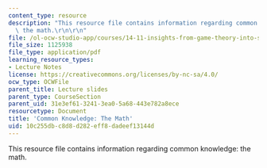 ```yaml
---
content_type: resource
description: "This resource file contains information regarding common knowledge:\
  \ the math.\r\n\r\n"
file: /ol-ocw-studio-app/courses/14-11-insights-from-game-theory-into-social-behavior-fall-2013/10c255dbc8d8d282eff8dadeef13144d_MIT14_11F13_Com_Know_Math.pdf
file_size: 1125938
file_type: application/pdf
learning_resource_types:
- Lecture Notes
license: https://creativecommons.org/licenses/by-nc-sa/4.0/
ocw_type: OCWFile
parent_title: Lecture slides
parent_type: CourseSection
parent_uid: 31e3ef61-3241-3ea0-5a68-443e782a8ece
resourcetype: Document
title: 'Common Knowledge: The Math'
uid: 10c255db-c8d8-d282-eff8-dadeef13144d
---
```

This resource file contains information regarding common knowledge: the math.

